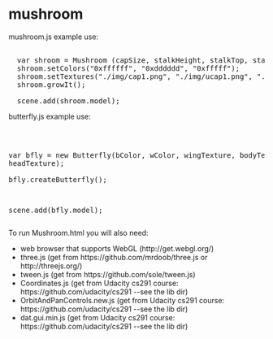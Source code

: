 mushroom
=========
mushroom.js example use:
<pre>
 
  var shroom = Mushroom (capSize, stalkHeight, stalkTop, stalkBottom, capScaleY, capOffsetY) 
  shroom.setColors("0xffffff", "0xdddddd", "0xfffff");
  shroom.setTextures("./img/cap1.png", "./img/ucap1.png", "./img/stalk1.png");
  shroom.growIt();    
  
  scene.add(shroom.model);
</pre>


butterfly.js example use:
<pre>
  <script src="./js/butterfly.js"></script>

  var bfly = new Butterfly(bColor, wColor, wingTexture, bodyTexture, headTexture);  
  bfly.createButterfly();	
	
  scene.add(bfly.model);
</pre>



To run Mushroom.html you will also need: 
<ul>
<li>web browser that supports WebGL (http://get.webgl.org/)</li>
<li>three.js  (get from https://github.com/mrdoob/three.js or http://threejs.org/) </li>
<li>tween.js  (get from https://github.com/sole/tween.js) 
<li>Coordinates.js (get from Udacity cs291 course: https://github.com/udacity/cs291 --see the lib dir) </li>
<li>OrbitAndPanControls.new.js (get from Udacity cs291 course: https://github.com/udacity/cs291 --see the lib dir)</li>
<li>dat.gui.min.js (get from Udacity cs291 course: https://github.com/udacity/cs291 --see the lib dir)</li>
</ul>



